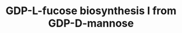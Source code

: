 ---
authors:
- Anwesha
- Eweitz
description: This event has been computationally inferred from an event that has been
  demonstrated in another species.<p>The inference is based on Ensembl Compara orthology
  projection. Briefly, reactions for which all involved PhysicalEntities (in input,
  output and catalyst) have a mapped ortholog or paralog are inferred to the other
  species. High-level events are also inferred for these events to allow for easier
  navigation.<p>Details of projection methods and parameters may be found <a href="/projection.html">here.</a><p>  Source:[http://plantreactome.gramene.org/
  Plant Reactome].
last-edited: 2021-05-26
organisms:
- Arabidopsis thaliana
redirect_from:
- /index.php/Pathway:WP3087
- /instance/WP3087
schema-jsonld:
- '@context': https://schema.org/
  '@id': https://wikipathways.github.io/pathways/WP3087.html
  '@type': Dataset
  creator:
    '@type': Organization
    name: WikiPathways
  description: This event has been computationally inferred from an event that has
    been demonstrated in another species.<p>The inference is based on Ensembl Compara
    orthology projection. Briefly, reactions for which all involved PhysicalEntities
    (in input, output and catalyst) have a mapped ortholog or paralog are inferred
    to the other species. High-level events are also inferred for these events to
    allow for easier navigation.<p>Details of projection methods and parameters may
    be found <a href="/projection.html">here.</a><p>  Source:[http://plantreactome.gramene.org/
    Plant Reactome].
  keywords:
  - GDP-4-dehydro-6-deoxy-D-mannose
  - 4,6-dehydratase
  - (LOC_OS06G44270.1)
  - synthase
  - GDP-mannose
  - H2O
  - NADP+
  - GDP-Man
  - NADPH
  - Homologues of
  - GDP-Fuc
  license: CC0
  name: GDP-L-fucose biosynthesis I from GDP-D-mannose
seo: CreativeWork
title: GDP-L-fucose biosynthesis I from GDP-D-mannose
wpid: WP3087
---